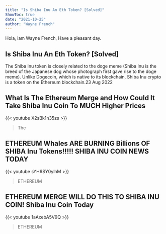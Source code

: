 ```yaml
---
title: "Is Shiba Inu An Eth Token? [Solved]"
ShowToc: true 
date: "2021-10-25"
author: "Wayne French" 
---
```


Hola, iam Wayne French, Have a pleasant day.
## Is Shiba Inu An Eth Token? [Solved]
The Shiba Inu token is closely related to the doge meme (Shiba Inu is the breed of the Japanese dog whose photograph first gave rise to the doge meme). Unlike Dogecoin, which is native to its blockchain, Shiba Inu crypto is a token on the Ethereum blockchain.23 Aug 2022

## What Is The Ethereum Merge and How Could It Take Shiba Inu Coin To MUCH Higher Prices
{{< youtube X2sBk1n35zs >}}
>The 

## ETHEREUM Whales ARE BURNING Billions OF SHIBA Inu Tokens!!!!! SHIBA INU COIN NEWS TODAY
{{< youtube sYH6SY0ylhM >}}
>ETHEREUM

## ETHEREUM MERGE WILL DO THIS TO SHIBA INU COIN! Shiba Inu Coin Today
{{< youtube 1aAxebA5V9Q >}}
>ETHEREUM

